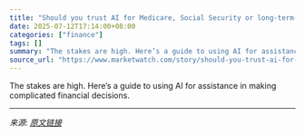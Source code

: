 ```yaml
---
title: "Should you trust AI for Medicare, Social Security or long-term-care advice?"
date: 2025-07-12T17:14:00+08:00
categories: ["finance"]
tags: []
summary: "The stakes are high. Here’s a guide to using AI for assistance in making complicated financial decisions."
source_url: "https://www.marketwatch.com/story/should-you-trust-ai-for-medicare-social-security-or-long-term-care-advice-064183a8?mod=mw_rss_topstories"
---
```


The stakes are high. Here’s a guide to using AI for assistance in making complicated financial decisions.

---

*来源: [原文链接](https://www.marketwatch.com/story/should-you-trust-ai-for-medicare-social-security-or-long-term-care-advice-064183a8?mod=mw_rss_topstories)*
